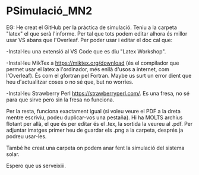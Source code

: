 # PSimulació_MN2
EG: He creat el GitHub per la pràctica de simulació. Teniu a la carpeta "latex" el que serà l'informe. Per tal que tots podem editar alhora és millor usar VS abans que l'Overleaf. Per poder usar i editar el doc cal que:

-Instal·leu una extensió al VS Code que es diu "Latex Workshop".

-Instal·leu MikTex a https://miktex.org/download  (és el compilador que permet usar el latex a l'ordinador, més enllà d'usos a internet, com l'Overleaf). És com el gfortran pel Fortran. Maybe us surt un error dient que heu d'actualitzar coses o no sé que, but no worries.

-Instal·leu Strawberry Perl https://strawberryperl.com/. Es una fresa, no sé para que sirve pero sin la fresa no funciona.

Per la resta, funciona exactament igual (si voleu veure el PDF a la dreta mentre escriviu, podeu duplicar-vos una pestaña). Hi ha MOLTS archius flotant per allà, el que és per editar és el .tex, la sortida la veureu al .pdf. Per adjuntar imatges primer heu de guardar els .png a la carpeta, després ja podreu usar-les.

També he creat una carpeta on podem anar fent la simulació del sistema solar.

Espero que us serveixiii.

